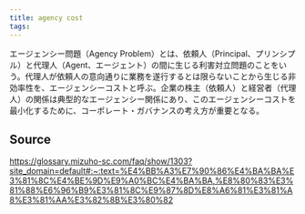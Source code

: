 ```yaml
---
title: agency cost
tags: 
---
```


エージェンシー問題（Agency Problem）とは、依頼人（Principal、プリンシプル）と代理人（Agent、エージェント）の間に生じる利害対立問題のことをいう。代理人が依頼人の意向通りに業務を遂行するとは限らないことから生じる非効率性を、エージェンシーコストと呼ぶ。企業の株主（依頼人）と経営者（代理人）の関係は典型的なエージェンシー関係にあり、このエージェンシーコストを最小化するために、コーポレート・ガバナンスの考え方が重要となる。

## Source
https://glossary.mizuho-sc.com/faq/show/1303?site_domain=default#:~:text=%E4%BB%A3%E7%90%86%E4%BA%BA%E3%81%8C%E4%BE%9D%E9%A0%BC%E4%BA%BA,%E8%80%83%E3%81%88%E6%96%B9%E3%81%8C%E9%87%8D%E8%A6%81%E3%81%A8%E3%81%AA%E3%82%8B%E3%80%82